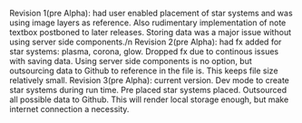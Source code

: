 Revision 1(pre Alpha): had user enabled placement of star systems and was using image layers as reference. Also rudimentary implementation of note textbox postboned to later releases. Storing data was a major issue without using server side components./n
Revision 2(pre Alpha): had fx added for star systems: plasma, corona, glow. Dropped fx due to continous issues with saving data. Using server side components is no option, but outsourcing data to Github to reference in the file is. This keeps file size relatively small.
Revision 3(pre Alpha): current version. Dev mode to create star systems during run time. Pre placed star systems placed. Outsourced all possible data to Github. This will render local storage enough, but make internet connection a necessity. 
